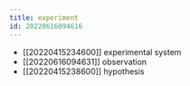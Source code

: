 ```yaml
---
title: experiment
id: 20220616094616
---
```


- [[20220415234600]] experimental system
- [[20220616094631]] observation
- [[20220415238600]] hypothesis



